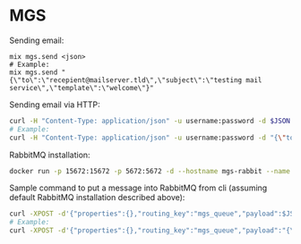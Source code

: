# MGS

Sending email:
```
mix mgs.send <json>
# Example:
mix mgs.send "{\"to\":\"recepient@mailserver.tld\",\"subject\":\"testing mail service\",\"template\":\"welcome\"}"
```

Sending email via HTTP:
```bash
curl -H "Content-Type: application/json" -u username:password -d $JSON http://localhost:4000/api/v1/email
# Example:
curl -H "Content-Type: application/json" -u username:password -d "{\"to\":\"chvanikoff@gmail.com\",\"subject\":\"testing mail service\",\"template\":\"password_reset\",\"assigns\":{\"name\":\"Roman\",\"link\":\"qwe\"}}" http://localhost:4000/api/v1/email
```

RabbitMQ installation:

```bash
docker run -p 15672:15672 -p 5672:5672 -d --hostname mgs-rabbit --name mgs-rabbit rabbitmq:3.7-management
```

Sample command to put a message into RabbitMQ from cli (assuming default RabbitMQ installation described above):
```bash
curl -XPOST -d'{"properties":{},"routing_key":"mgs_queue","payload":$JSON,"payload_encoding":"string"}' http://guest:guest@localhost:15672/api/exchanges/%2f/mgs_exchange/publish
# Example:
curl -XPOST -d'{"properties":{},"routing_key":"mgs_queue","payload":"{\"to\":\"recepient@mailserver.tld\",\"subject\":\"testing mail service\",\"template\":\"welcome\"}","payload_encoding":"string"}' http://guest:guest@localhost:15672/api/exchanges/%2f/mgs_exchange/publish
```